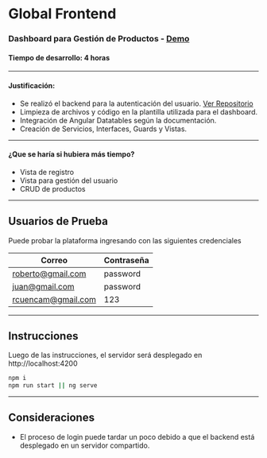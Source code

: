# Global Frontend
### Dashboard para Gestión de Productos - [Demo](https://global-frontend-ten.vercel.app/) 
#### Tiempo de desarrollo: 4 horas
---
#### Justificación:
- Se realizó el backend para la autenticación del usuario. [Ver Repositorio](https://github.com/RCuencam/Register-System)
- Limpieza de archivos y código en la plantilla utilizada para el dashboard.
- Integración de Angular Datatables según la documentación.
- Creación de Servicios, Interfaces, Guards y Vistas.
---
#### ¿Que se haría si hubiera más tiempo?
- Vista de registro
- Vista para gestión del usuario
- CRUD de productos
---
## Usuarios de Prueba

Puede probar la plataforma ingresando con las siguientes credenciales

| Correo | Contraseña |
| ------ | ------ |
| roberto@gmail.com | password |
| juan@gmail.com | password |
| rcuencam@gmail.com | 123 |
---
## Instrucciones
Luego de las instrucciones, el servidor será desplegado en http://localhost:4200
```sh
npm i
npm run start || ng serve
```
---
## Consideraciones
- El proceso de login puede tardar un poco debido a que el backend está desplegado en un servidor compartido.
